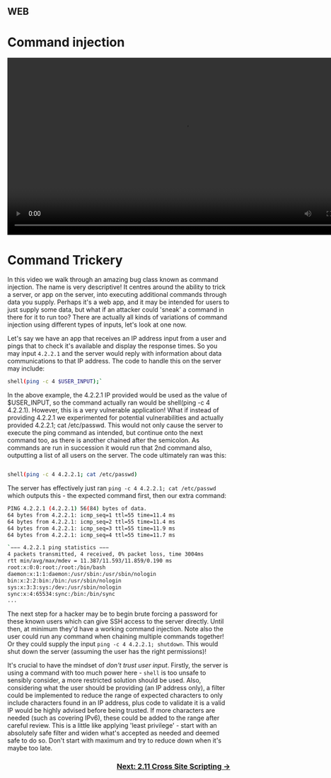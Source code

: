 ## WEB
# Command injection

<div align="center">
 <video src="https://github.com/alphyos/CyberStart-2023/assets/116646389/50586d9f-1cf8-42e3-9378-a5fb76a4a00d" width="800" />
</div>

# Command Trickery

In this video we walk through an amazing bug class known as command injection. The name is very descriptive! It centres around the ability to trick a server, or app on the server, into executing additional commands through data you supply. Perhaps it's a web app, and it may be intended for users to just supply some data, but what if an attacker could 'sneak' a command in there for it to run too? There are actually all kinds of variations of command injection using different types of inputs, let's look at one now.

Let's say we have an app that receives an IP address input from a user and pings that to check it's available and display the response times. So you may input `4.2.2.1` and the server would reply with information about data communications to that IP address. The code to handle this on the server may include:

```bash
shell(ping -c 4 $USER_INPUT);`
```

In the above example, the 4.2.2.1 IP provided would be used as the value of $USER_INPUT, so the command actually ran would be shell(ping -c 4 4.2.2.1). However, this is a very vulnerable application! What if instead of providing 4.2.2.1 we experimented for potential vulnerabilities and actually provided 4.2.2.1; cat /etc/passwd. This would not only cause the server to execute the ping command as intended, but continue onto the next command too, as there is another chained after the semicolon. As commands are run in succession it would run that 2nd command also, outputting a list of all users on the server. The code ultimately ran was this:

```bash

shell(ping -c 4 4.2.2.1; cat /etc/passwd)
```

The server has effectively just ran `ping -c 4 4.2.2.1; cat /etc/passwd` which outputs this - the expected command first, then our extra command:
```bash
PING 4.2.2.1 (4.2.2.1) 56(84) bytes of data.
64 bytes from 4.2.2.1: icmp_seq=1 ttl=55 time=11.4 ms
64 bytes from 4.2.2.1: icmp_seq=2 ttl=55 time=11.4 ms
64 bytes from 4.2.2.1: icmp_seq=3 ttl=55 time=11.9 ms
64 bytes from 4.2.2.1: icmp_seq=4 ttl=55 time=11.7 ms

`−−− 4.2.2.1 ping statistics −−−
4 packets transmitted, 4 received, 0% packet loss, time 3004ms
rtt min/avg/max/mdev = 11.387/11.593/11.859/0.190 ms
root:x:0:0:root:/root:/bin/bash
daemon:x:1:1:daemon:/usr/sbin:/usr/sbin/nologin
bin:x:2:2:bin:/bin:/usr/sbin/nologin
sys:x:3:3:sys:/dev:/usr/sbin/nologin
sync:x:4:65534:sync:/bin:/bin/sync
...
```

The next step for a hacker may be to begin brute forcing a password for these known users which can give SSH access to the server directly. Until then, at minimum they'd have a working command injection. Note also the user could run any command when chaining multiple commands together! Or they could supply the input `ping -c 4 4.2.2.1; shutdown`. This would shut down the server (assuming the user has the right permissions)!

It's crucial to have the mindset of *don't trust user input*. Firstly, the server is using a command with too much power here - `shell` is too unsafe to sensibly consider, a more restricted solution should be used. Also, considering what the user should be providing (an IP address only), a filter could be implemented to reduce the range of expected characters to only include characters found in an IP address, plus code to validate it is a valid IP would be highly advised before being trusted. If more characters are needed (such as covering IPv6), these could be added to the range after careful review. This is a little like applying 'least privilege' - start with an absolutely safe filter and widen what's accepted as needed and deemed safe to do so. Don't start with maximum and try to reduce down when it's maybe too late.

### <div dir="rtl">[→ Next: 2.11 Cross Site Scripting](CrossSiteScripting2.11.md)

